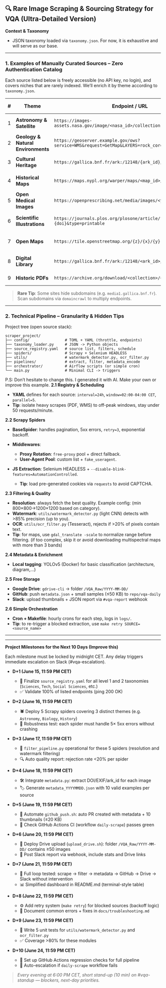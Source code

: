 
## 🔍 Rare Image Scraping & Sourcing Strategy for VQA (Ultra-Detailed Version)

**Context & Taxonomy**

* JSON taxonomy loaded via `taxonomy.json`.
  For now, it is exhaustive and will serve as our base.

---

### 1. Examples of Manually Curated Sources – Zero Authentication Catalog

Each source listed below is freely accessible (no API key, no login), and covers niches that are rarely indexed.
We’ll enrich it by theme according to `taxonomy.json`.

| # | Theme                              | Endpoint / URL                                                                                   | Parameters & Tips                                       | Key Metadata                            |
| - | ---------------------------------- | ------------------------------------------------------------------------------------------------ | ------------------------------------------------------- | --------------------------------------- |
| 1 | **Astronomy & Satellite**          | `https://images-assets.nasa.gov/image/<nasa_id>/collection.json`                                 | Implicit pagination: increment `<nasa_id>`              | `nasa_id`, `date_created`, `instrument` |
| 2 | **Geology & Natural Environments** | `https://geoserver.example.gov/ows?service=WMS&request=GetMap&LAYERS=rock_core&FORMAT=image/png` | BBOX + `WIDTH=2048&HEIGHT=2048`                         | `layer`, `bbox`, `timestamp`            |
| 3 | **Cultural Heritage**              | `https://gallica.bnf.fr/ark:/12148/{ark_id}/f1.json`                                             | `ark_id` listed via `catalog/search?q=iconography`      | `ark_id`, `year`, `collection`          |
| 4 | **Historical Maps**                | `https://maps.nypl.org/warper/maps/<map_id>/export?format=jpg`                                   | Extract `<map_id>` from HTML page                       | `map_id`, `title`, `georeference`       |
| 5 | **Open Medical Images**            | `https://openprescribing.net/media/images/<year>/<month>.zip`                                    | Monthly ZIP files, extract JPG >1200×1200 px            | `year`, `month`, `filename`             |
| 6 | **Scientific Illustrations**       | `https://journals.plos.org/plosone/article/file?id={doi}&type=printable`                         | Extract figures from PDF, parse XObjects via `pdfminer` | `doi`, `figure_label`, `caption`        |
| 7 | **Open Maps**                      | `https://tile.openstreetmap.org/{z}/{x}/{y}.png`                                                 | Zoom 15–18, convert PNG→JPEG high quality               | `z`, `x`, `y`, `timestamp`              |
| 8 | **Digital Library**                | `https://gallica.bnf.fr/ark:/12148/<ark_id>/f2.highres`                                          | Add `/f2.highres` to get high-def version               | `ark_id`, `resolution`, `size`          |
| 9 | **Historic PDFs**                  | `https://archive.org/download/<collection>/<file>.pdf`                                           | List `<collection>` via search, extract images          | `collection`, `file`, `page`            |

> **Rare Tip**: Some sites hide subdomains (e.g. `media1.gallica.bnf.fr`). Scan subdomains via `domaincrawl` to multiply endpoints.

---

### 2. Technical Pipeline – Granularity & Hidden Tips

Project tree (open source stack):

```
scraper_project/
├── config/                # TOML + YAML (throttle, endpoints)
├── taxonomy_loader.py     # JSON -> Python objects
├── source_registry.yaml   # source list, filters, schedule
├── spiders/               # Scrapy + Selenium HEADLESS
├── utils/                 # watermark_detector.py, ocr_filter.py
├── pipelines/             # extract, filter, metadata_encode
├── orchestrator/          # Airflow scripts (or simple cron)
└── main.py                # Minimal CLI -> triggers
```

P.S: Don’t hesitate to change this. I generated it with AI. Make your own or improve this example.
**2.1 Registry & Scheduling**

* **YAML** defines for each source: `interval=24h`, `window=02:00-04:00 CET`, `parallel=5`.
* **Tip**: isolate heavy scrapes (PDF, WMS) to off-peak windows, stay under 50 requests/minute.

**2.2 Scrapy Spiders**

* **BaseSpider**: handles pagination, 5xx errors, `retry=3`, exponential backoff.
* **Middlewares**:

  * **Proxy Rotation**: `free-proxy` pool + direct fallback.
  * **User-Agent Pool**: custom list + `fake_useragent`.
* **JS Extraction**: Selenium HEADLESS + `--disable-blink-features=AutomationControlled`.

  * **Tip**: load pre-generated cookies via `requests` to avoid CAPTCHA.

**2.3 Filtering & Quality**

* **Resolution**: always fetch the best quality.
  Example config: (min 800×800→1200×1200 based on category).
* **Watermark**: `utils/watermark_detector.py` (light CNN) detects with >85% precision (up to you).
* **OCR**: `utils/ocr_filter.py` (Tesseract), rejects if >20% of pixels contain text.
* **Tip**: for maps, use `gdal_translate -scale` to normalize range before filtering. (if too complex, skip it or avoid downloading multispectral maps with more than 3 bands)

**2.4 Metadata & Enrichment**

* **Local tagging**: YOLOv5 (Docker) for basic classification (architecture, diagram,…)

**2.5 Free Storage**

* **Google Drive**: `gdrive-cli` → folder `/VQA_Raw/YYYY-MM-DD/`
* **GitHub**: push `metadata.json` + small samples (≤50 KB) to `repo/vqa-daily`
* **Slack**: upload thumbnails + JSON report via `#vqa-report` webhook

**2.6 Simple Orchestration**

* **Cron + Makefile**: hourly crons for each step, logs in `logs/`.
* **Tip**: to re-trigger a blocked extraction, use `make retry SOURCE=<source_name>`

---

---

**Project Milestones for the Next 10 Days (Improve this)**

Each milestone must be locked by midnight CET. Any delay triggers immediate escalation on Slack (#vqa-escalation).

* **D+1 (June 15, 11:59 PM CET)**

  * 📑 Finalize `source_registry.yaml` for all level 1 and 2 taxonomies (`Sciences`, `Tech`, `Social Sciences`, etc.)
  * ✅ Validate 100% of listed endpoints (ping 200 OK)
* **D+2 (June 16, 11:59 PM CET)**

  * 🕷️ Deploy 5 Scrapy spiders covering 3 distinct themes (e.g. `Astronomy`, `Biology`, `History`)
  * 🔄 Robustness test: each spider must handle 5× 5xx errors without crashing
* **D+3 (June 17, 11:59 PM CET)**

  * 🧹 `filter_pipeline.py` operational for these 5 spiders (resolution and watermark filtering)
  * 🔍 Auto quality report: rejection rate <20% per spider
* **D+4 (June 18, 11:59 PM CET)**

  * 🛠️ Integrate `metadata.py`: extract DOI/EXIF/ark\_id for each image
  * 🏷️ Generate `metadata_YYYYMMDD.json` with 10 valid examples per source
* **D+5 (June 19, 11:59 PM CET)**

  * 🚀 Automate `github_push.sh`: auto PR created with metadata + 10 thumbnails (≤20 KB)
  * 📌 Check GitHub Actions CI (workflow `daily-scrape`) passes green
* **D+6 (June 20, 11:59 PM CET)**

  * 📂 Deploy Drive upload (`upload_drive.sh`): folder `/VQA_Raw/YYYY-MM-DD/` contains ≥50 images
  * 🔔 Post Slack report via webhook, include stats and Drive links
* **D+7 (June 21, 11:59 PM CET)**

  * 🔄 Full loop tested: scrape → filter → metadata → GitHub → Drive → Slack without intervention
  * 📊 Simplified dashboard in README.md (terminal-style table)
* **D+8 (June 22, 11:59 PM CET)**

  * ⚙️ Add retry system (`make retry`) for blocked sources (backoff logic)
  * 📝 Document common errors + fixes in `docs/troubleshooting.md`
* **D+9 (June 23, 11:59 PM CET)**

  * 🧪 Write 5 unit tests for `utils/watermark_detector.py` and `ocr_filter.py`
  * ✅ Coverage >80% for these modules
* **D+10 (June 24, 11:59 PM CET)**

  * 🤖 Set up GitHub Actions regression checks for full pipeline
  * 🚨 Auto-escalation if `daily-scrape` workflow fails

> *Every evening at 6:00 PM CET, short stand-up (10 min) on #vqa-standup — blockers, next-day priorities.*

